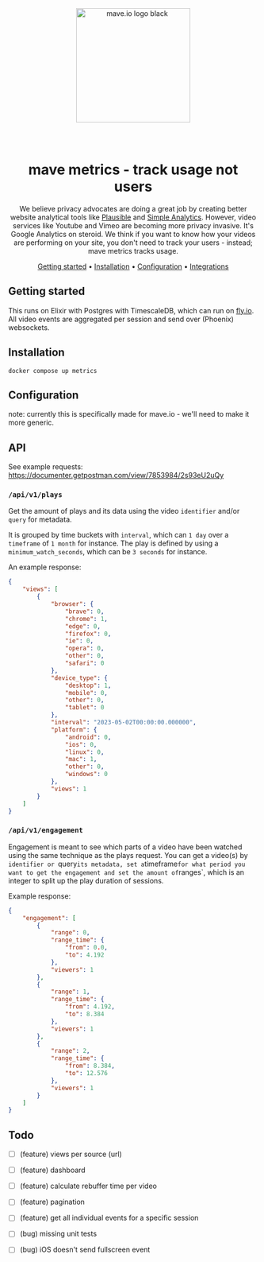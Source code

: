 <div align="center">
<br />
<br />
<p style="padding: 8px 0;">
  <a href="https://mave.io">
    <img src="https://mave.io/images/logo.svg" alt="mave.io logo black" style="width: 230px;">
  </a>
</p>
<br />

# mave metrics - track usage not users

We believe privacy advocates are doing a great job by creating better website analytical tools like [Plausible](https://plausible.io/) and [Simple Analytics](https://www.simpleanalytics.com/). However, video services like Youtube and Vimeo are becoming more privacy invasive. It's Google Analytics on steroid. We think if you want to know how your videos are performing on your site, you don't need to track your users - instead; mave metrics tracks usage.

[Getting started](#getting-started) •
[Installation](#installation) •
[Configuration](#configuration) •
[Integrations](#third-party-integrations)

</div>

## Getting started

This runs on Elixir with Postgres with TimescaleDB, which can run on [fly.io](https://fly.io). All video events are aggregated per session and send over (Phoenix) websockets.

## Installation

`docker compose up metrics`

## Configuration

note: currently this is specifically made for mave.io - we'll need to make it more generic.


## API

See example requests: https://documenter.getpostman.com/view/7853984/2s93eU2uQy

### `/api/v1/plays`

Get the amount of plays and its data using the video `identifier` and/or `query` for metadata. 

It is grouped by time buckets with `interval`, which can `1 day` over a `timeframe` of `1 month` for instance. The play is defined by using a `minimum_watch_seconds`, which can be `3 seconds` for instance.

An example response:

```json
{
    "views": [
        {
            "browser": {
                "brave": 0,
                "chrome": 1,
                "edge": 0,
                "firefox": 0,
                "ie": 0,
                "opera": 0,
                "other": 0,
                "safari": 0
            },
            "device_type": {
                "desktop": 1,
                "mobile": 0,
                "other": 0,
                "tablet": 0
            },
            "interval": "2023-05-02T00:00:00.000000",
            "platform": {
                "android": 0,
                "ios": 0,
                "linux": 0,
                "mac": 1,
                "other": 0,
                "windows": 0
            },
            "views": 1
        }
    ]
}
```

### `/api/v1/engagement`

Engagement is meant to see which parts of a video have been watched using the same technique as the plays request. You can get a video(s) by `identifier or `query` its metadata, set a `timeframe` for what period you want to get the engagement and set the amount of `ranges`, which is an integer to split up the play duration of sessions.

Example response:

```json
{
    "engagement": [
        {
            "range": 0,
            "range_time": {
                "from": 0.0,
                "to": 4.192
            },
            "viewers": 1
        },
        {
            "range": 1,
            "range_time": {
                "from": 4.192,
                "to": 8.384
            },
            "viewers": 1
        },
        {
            "range": 2,
            "range_time": {
                "from": 8.384,
                "to": 12.576
            },
            "viewers": 1
        }
    ]
}
```


## Todo

- [ ] (feature) views per source (url)

- [ ] (feature) dashboard
- [ ] (feature) calculate rebuffer time per video
- [ ] (feature) pagination
- [ ] (feature) get all individual events for a specific session

- [ ] (bug) missing unit tests
- [ ] (bug) iOS doesn't send fullscreen event

